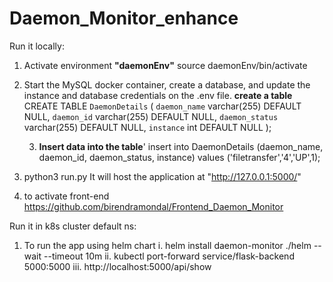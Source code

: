 # Daemon_Monitor_enhance
Run it locally: 

1. Activate environment **"daemonEnv"**
   source daemonEnv/bin/activate

2. Start the MySQL docker container, create a database, and update the instance and database credentials on the .env file.
   **create a table**
   CREATE TABLE `DaemonDetails` (
  `daemon_name` varchar(255) DEFAULT NULL,
  `daemon_id` varchar(255) DEFAULT NULL,
  `daemon_status` varchar(255) DEFAULT NULL,
  `instance` int DEFAULT NULL
   );
   
   3. **Insert data into the table**'
      insert into DaemonDetails (daemon_name, daemon_id, daemon_status, instance) values ('filetransfer','4','UP',1);
  
4. python3 run.py
   It will host the application at "http://127.0.0.1:5000/"

5. to activate front-end 
   https://github.com/birendramondal/Frontend_Daemon_Monitor


Run it in k8s cluster default ns: 

1. To run the app using helm chart 
  i.  helm install daemon-monitor ./helm  --wait --timeout 10m
  ii. kubectl port-forward service/flask-backend 5000:5000 
  iii. http://localhost:5000/api/show
